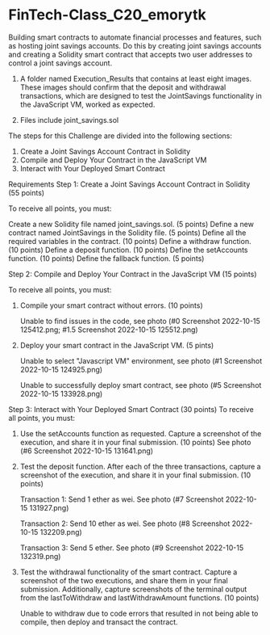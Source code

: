 # FinTech-Class_C20_emorytk

Building smart contracts to automate financial processes and features, such as hosting joint savings accounts. Do this by creating joint savings accounts and creating a Solidity smart contract that accepts two user addresses to control a joint savings account. 

1. A folder named Execution_Results that contains at least eight images. These images should confirm that the deposit and withdrawal transactions, which are designed to test the JointSavings functionality in the JavaScript VM, worked as expected.

2. Files include joint_savings.sol

The steps for this Challenge are divided into the following sections:
1. Create a Joint Savings Account Contract in Solidity
2. Compile and Deploy Your Contract in the JavaScript VM
3. Interact with Your Deployed Smart Contract

Requirements
Step 1: Create a Joint Savings Account Contract in Solidity (55 points)

To receive all points, you must:
   
   Create a new Solidity file named joint_savings.sol. (5 points)
    Define a new contract named JointSavings in the Solidity file. (5 points)
    Define all the required variables in the contract. (10 points)
    Define a withdraw function. (10 points)
    Define a deposit function. (10 points)
    Define the setAccounts function. (10 points)
    Define the fallback function. (5 points)

Step 2: Compile and Deploy Your Contract in the JavaScript VM (15 points)

To receive all points, you must:
  
1. Compile your smart contract without errors. (10 points)
    
    Unable to find issues in the code, see photo (#0 Screenshot 2022-10-15 125412.png; #1.5 Screenshot 2022-10-15 125512.png)
  
2. Deploy your smart contract in the JavaScript VM. (5 pints)
    
    Unable to select "Javascript VM" environment, see photo (#1 Screenshot 2022-10-15 124925.png)
    
    Unable to successfully deploy smart contract, see photo (#5 Screenshot 2022-10-15 133928.png)

Step 3: Interact with Your Deployed Smart Contract (30 points)
To receive all points, you must:

1. Use the setAccounts function as requested. Capture a screenshot of the execution, and share it in your final submission. (10 points)
    See photo (#6 Screenshot 2022-10-15 131641.png)
    
2. Test the deposit function. After each of the three transactions, capture a screenshot of the execution, and share it in your final submission. (10 points)
    
    Transaction 1: Send 1 ether as wei. See photo (#7 Screenshot 2022-10-15 131927.png)
    
    Transaction 2: Send 10 ether as wei. See photo (#8 Screenshot 2022-10-15 132209.png)
    
    Transaction 3: Send 5 ether. See photo (#9 Screenshot 2022-10-15 132319.png)

3. Test the withdrawal functionality of the smart contract. Capture a screenshot of the two executions, and share them in your final submission. Additionally, capture screenshots of the terminal output from the lastToWithdraw and lastWithdrawAmount functions. (10 points)
    
    Unable to withdraw due to code errors that resulted in not being able to compile, then deploy and transact the contract.    
